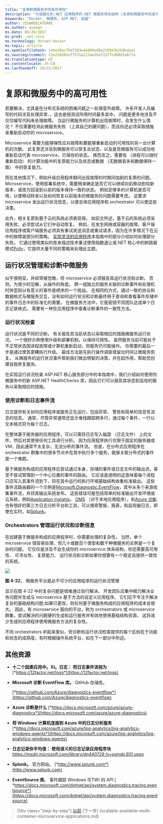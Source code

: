 ```yaml
---
title: "复原和微服务中的高可用性"
description: "为容器化的.NET 应用程序的.NET 微服务体系结构 |复原和微服务中的高可用性"
keywords: "Docker, 微服务, ASP.NET, 容器"
author: CESARDELATORRE
ms.author: wiwagn
ms.date: 05/26/2017
ms.prod: .net-core
ms.technology: dotnet-docker
ms.topic: article
ms.openlocfilehash: 149e28ac7bd7383e4e960ed8a226943e2b9bdaa1
ms.sourcegitcommit: c2e216692ef7576a213ae16af2377cd98d1a67fa
ms.translationtype: HT
ms.contentlocale: zh-CN
ms.lasthandoff: 10/22/2017
---
```

# <a name="resiliency-and-high-availability-in-microservices"></a>复原和微服务中的高可用性

若要解决，尤其是在分布式系统的困难问题之一处理意外故障。 许多开发人员编写的代码涉及处理异常、，这也是按测试所用时间最多其中。 问题是更多地涉及不仅仅编写代码来处理故障。 当运行微服务的计算机出现故障时，会发生什么情况？ 不仅需要检测此微服务失败 （上其自己的硬问题），而且你还必须采取措施来重新启动你的 microservice。

Microservice 需要为能够弹性应对故障和要能够重新启动的可用性的另一台计算机的次数。 此复原还涉及到微服务可以恢复此状态，以及是否微服务可以成功地重新启动代表 microservice，已保存的状态。 换而言之，需要有 （进程可以随时重新启动） 的计算功能中的复原能力以及状态或数据 （无数据丢失和数据保持一致） 中的恢复能力。

而在其他情况下，例如升级应用程序期间出现故障的时期间加剧的复原的问题。 Microservice，使用部署系统中，需要用来确定是否它可以继续向前移动到较新版本，或改为回滚到以前的版本保持一致的状态。 例如足够多的计算机是否可用，以使移动转发以及如何恢复以前版本的微服务的问题需要考虑。 这要求 microservice 发出运行状况信息，以便总体应用程序和 orchestrator 可以使这些决策。

此外，相关复原到基于云的系统必须表现得。 如前文所述，基于云的系统必须采用失败，必须尝试从它们中自动恢复。 例如，在发生网络或容器的故障，客户端应用程序或客户端服务必须具有重试发送消息或重试请求，因为在许多情况下在云中的故障是部分的策略。 [实现灵活的应用程序](#implementing_resilient_apps)本指南中的部分介绍如何处理部分失败。 它通过使用类似的库来描述技术重试使用指数退让或.NET 核心中的断路器模式[Polly](https://github.com/App-vNext/Polly)，它提供大量不同的策略来处理此主题。

## <a name="health-management-and-diagnostics-in-microservices"></a>运行状况管理和诊断中微服务

似乎很明显，并经常被忽略，但 microservice 必须报告其运行状况和诊断。 否则，为很少的见解，从操作的角度。 跨一组独立的服务关联的诊断事件和处理机时钟歪斜以有意义的事件是顺序的一个挑战。 在相同的方式，通过一致的协议和数据格式与微服务交互，没有如何运行状况和诊断最终用于查询和查看事件存储中的事件日志中的标准化的需要。 在微服务方法中，它是密钥不同团队达成单个日志记录格式。 需要有一种在应用程序中查看诊断事件的一致性方法。

### <a name="health-checks"></a>运行状况检查

运行状况是不同的诊断。 有关报告其当前状态以采取相应的措施微服务运行状况。 一个很好示例使用升级和部署机制，以保持可用性。 虽然服务当前可能处于不正常状态因进程故障或计算机重新启动，但服务仍可能操作。 你需要的最后一步是通过使其更糟执行升级。 最佳方法是先执行操作调查或留出时间让微服务恢复。 从微服务的运行状况事件帮助我们做出明智的决策，并在起作用，帮助您创建自我修复服务。

在实现运行状况检查 ASP.NET 核心服务部分中的本指南中，我们介绍如何使用你微服务中的新 ASP.NET HealthChecks 库，因此它们可以报告其状态到监视的服务以采取相应的措施。

### <a name="using-diagnostics-and-logs-event-streams"></a>使用诊断和日志事件流

日志提供有关如何应用程序或服务正在运行，包括异常、 警告和简单的信息性消息的信息。 通常，尽管异常通常还显示堆栈跟踪跨多行，通过每个事件，一行以文本格式将为每个日志。

在整体基于服务器的应用程序，可以只需将日志写入磁盘 （日志文件） 上的文件，然后对其使用任何工具进行分析。 因为应用程序执行仅限于固定的服务器或 VM，因此通常不太复杂，无法分析的事件流。 但是，在分布式应用程序在 orchestrator 群集中的很多节点中在其中执行多个服务，能够关联分布式的事件是一个难题。

基于微服务构成的应用程序应尝试通过本身，存储的事件或日志文件的输出流，甚至不尝试管理到一个中心位置的事件的路由。 它应该是透明的这意味着每个进程只应写入其事件流到下，将在其中运行的执行环境基础结构收集标准输出。 这些事件流路由器的一个示例是[Microsoft.Diagnostic.EventFlow](https://github.com/Azure/diagnostics-eventflow)，其中从多个来源收集事件流，并将其输出系统发布。 这些错误可能包括简单的标准输出开发环境或云系统，例如[Application Insights](https://azure.microsoft.com/services/application-insights/)， [OMS](https://github.com/Azure/diagnostics-eventflow#oms-operations-management-suite) （对于本地应用程序），和[Azure 诊断](https://docs.microsoft.com/azure/monitoring-and-diagnostics/azure-diagnostics). 也有很好的第三方日志分析平台和工具，可以搜索警报，报表，和监视器日志，即使在实时，如[Splunk](http://www.splunk.com/goto/Splunk_Log_Management?ac=ga_usa_log_analysis_phrase_Mar17&_kk=logs%20analysis&gclid=CNzkzIrex9MCFYGHfgodW5YOtA)。

### <a name="orchestrators-managing-health-and-diagnostics-information"></a>Orchestrators 管理运行状况和诊断信息

在创建基于微服务构成的应用程序时，你需要处理的复杂性。 当然，单个 microservice 很容易处理，但几十或数百个类型和数千种微服务的实例是一个复杂的问题。 它仅仅是涉及不会生成你的 microservice 体系结构，你还需要高可用性、 可寻址性、 复原能力、 运行状况和诊断如果你想要有一个稳定且提供一致性的系统。

![](./media/image22.png)

**图 4-22**。 微服务平台是必不可少的应用程序的运行状况管理

显示在图 4-22 中的复杂问题是很难通过自行解决。 开发团队应集中精力解决业务问题并生成与 microservice 基于方法的自定义应用程序。 它们应不专注于解决复杂的基础结构问题;如果已更改，则任何基于微服务构成的应用程序的成本会很大。 因此，有 microservice 面向的平台，称为 orchestrators 或 microservice 群集，尝试解决的问题硬的生成和运行服务并有效地使用基础结构资源。 这将减少生成的应用程序使用微服务方法的复杂性。

不同 orchestrators 听起来类似，但诊断和运行状况检查提供的每个区别在于功能和状态的成熟度，有时根据操作系统平台，如在下一部分中所述。

## <a name="additional-resources"></a>其他资源

-   **十二个因素应用中。XI。日志： 将日志事件流视为**
    [*https://12factor.net/logs*](https://12factor.net/logs)

-   **Microsoft 诊断 EventFlow 库。** GitHub 存储库。

    [*https://github.com/Azure/diagnostics-eventflow*](https://github.com/Azure/diagnostics-eventflow)

-   **Azure 诊断是什么**
    [*https://docs.microsoft.com/azure/azure-diagnostics*](https://docs.microsoft.com/azure/azure-diagnostics)

-   **将 Windows 计算机连接到 Azure 中的日志分析服务**
    [*https://docs.microsoft.com/azure/log-analytics/log-analytics-windows-agents*](https://docs.microsoft.com/azure/log-analytics/log-analytics-windows-agents)

-   **日志记录你平均值： 使用语义的日志记录应用程序块**
    [*https://msdn.microsoft.com/library/dn440729 (v=pandp.60).aspx*](https://msdn.microsoft.com/library/dn440729(v=pandp.60).aspx)

-   **Splunk。** 官方网站。
    [*http://www.splunk.com*](http://www.splunk.com)

-   **EventSource 类**。 事件跟踪 Windows (ETW) 的 API [ *https://docs.microsoft.com/dotnet/api/system.diagnostics.tracing.eventsource*](https://docs.microsoft.com/dotnet/api/system.diagnostics.tracing.eventsource)




>[!div class="step-by-step"]
[以前](microservice-based-composite-ui-shape-layout.md) [下一步] (scalable-available-multi-container-microservice-applications.md)
